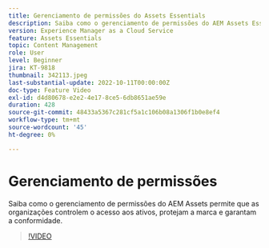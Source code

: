 ```yaml
---
title: Gerenciamento de permissões do Assets Essentials
description: Saiba como o gerenciamento de permissões do AEM Assets Essentials permite que as organizações controlem o acesso aos ativos, protejam a marca e garantam a conformidade.
version: Experience Manager as a Cloud Service
feature: Assets Essentials
topic: Content Management
role: User
level: Beginner
jira: KT-9818
thumbnail: 342113.jpeg
last-substantial-update: 2022-10-11T00:00:00Z
doc-type: Feature Video
exl-id: d4d80678-e2e2-4e17-8ce5-6db8651ae59e
duration: 428
source-git-commit: 48433a5367c281cf5a1c106b08a1306f1b0e8ef4
workflow-type: tm+mt
source-wordcount: '45'
ht-degree: 0%

---
```


# Gerenciamento de permissões

Saiba como o gerenciamento de permissões do AEM Assets permite que as organizações controlem o acesso aos ativos, protejam a marca e garantam a conformidade.

>[!VIDEO](https://video.tv.adobe.com/v/345463?quality=12&learn=on&captions=por_br)
